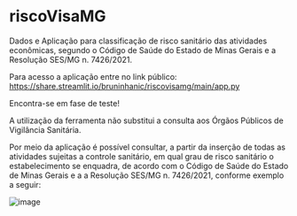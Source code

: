 # riscoVisaMG
Dados e Aplicação para classificação de risco sanitário das atividades econômicas, segundo o Código de Saúde do Estado de Minas Gerais e a Resolução SES/MG n. 7426/2021.

Para acesso a aplicação entre no link público:
https://share.streamlit.io/bruninhanic/riscovisamg/main/app.py

Encontra-se em fase de teste!

A utilização da ferramenta não substitui a consulta aos Órgãos Públicos de Vigilância Sanitária.

Por meio da aplicação é possível consultar, a partir da inserção de todas as atividades sujeitas a controle sanitário, em qual grau de risco sanitário o estabelecimento se enquadra, de acordo com o Código de Saúde do Estado de Minas Gerais e a a Resolução SES/MG n. 7426/2021, conforme exemplo a seguir:

![image](https://user-images.githubusercontent.com/86579549/159998644-98ac57ea-b053-485c-a53b-87e69c5f4c1a.png)
